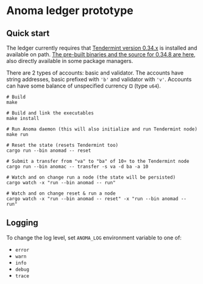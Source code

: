 # Anoma ledger prototype

## Quick start

The ledger currently requires that [Tendermint version 0.34.x](https://github.com/tendermint/tendermint) is installed and available on path. [The pre-built binaries and the source for 0.34.8 are here](https://github.com/tendermint/tendermint/releases/tag/v0.34.8), also directly available in some package managers.

There are 2 types of accounts: basic and validator. The accounts have string addresses, basic prefixed with `'b'` and validator with `'v'`. Accounts can have some balance of unspecified currency ¤ (type `u64`).


```shell
# Build
make

# Build and link the executables
make install

# Run Anoma daemon (this will also initialize and run Tendermint node)
make run

# Reset the state (resets Tendermint too)
cargo run --bin anomad -- reset

# Submit a transfer from "va" to "ba" of 10¤ to the Tendermint node
cargo run --bin anomac -- transfer -s va -d ba -a 10

# Watch and on change run a node (the state will be persisted)
cargo watch -x "run --bin anomad -- run"

# Watch and on change reset & run a node
cargo watch -x "run --bin anomad -- reset" -x "run --bin anomad -- run"
```

## Logging

To change the log level, set `ANOMA_LOG` environment variable to one of:
- `error`
- `warn`
- `info`
- `debug`
- `trace`
